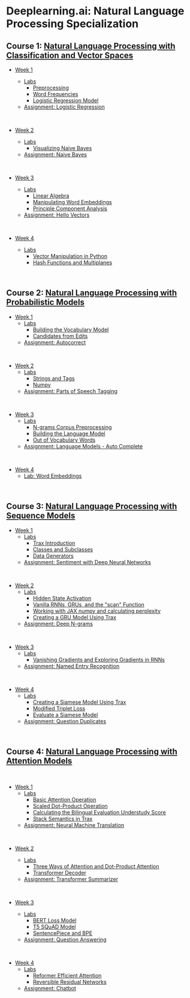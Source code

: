 # Deeplearning.ai: Natural Language Processing Specialization

## Course 1: [Natural Language Processing with Classification and Vector Spaces](https://github.com/HAlex94/Deeplearning.AI-Natural-Language-Processing-Specialization/tree/main/Course_1)

  
* [Week 1](https://github.com/HAlex94/Deeplearning.AI-Natural-Language-Processing-Specialization/tree/main/Course_1/Week_1)

  * [Labs](https://github.com/HAlex94/Deeplearning.AI-Natural-Language-Processing-Specialization/tree/main/Course_1/Week_1/Labs)
    * [Preprocessing](https://github.com/HAlex94/Deeplearning.AI-Natural-Language-Processing-Specialization/blob/main/Course_1/Week_1/Labs/C1_W1_lecture_nb_01_preprocessing.ipynb)
    * [Word Frequencies](https://github.com/HAlex94/Deeplearning.AI-Natural-Language-Processing-Specialization/blob/main/Course_1/Week_1/Labs/C1_W1_lecture_nb_02_word%20frequencies.ipynb)
    * [Logistic Regression Model](https://github.com/HAlex94/Deeplearning.AI-Natural-Language-Processing-Specialization/blob/main/Course_1/Week_1/Labs/C1_W1_lecture_nb_03_logistic_regression_model.ipynb)
  * [Assignment: Logistic Regression](https://github.com/HAlex94/Deeplearning.AI-Natural-Language-Processing-Specialization/blob/main/Course_1/Week_1/C1_W1_Assignment.ipynb)
 
&nbsp;

* [Week 2](https://github.com/HAlex94/Deeplearning.AI-Natural-Language-Processing-Specialization/tree/main/Course_1/Week_2)
  
  * [Labs](https://github.com/HAlex94/Deeplearning.AI-Natural-Language-Processing-Specialization/tree/main/Course_1/Week_2/Labs)
    * [Visualizing Naive Bayes](https://github.com/HAlex94/Deeplearning.AI-Natural-Language-Processing-Specialization/blob/main/Course_1/Week_2/Labs/C1_W2_lecture_nb_01_visualizing_naive_bayes.ipynb)
  * [Assignment: Naive Bayes](https://github.com/HAlex94/Deeplearning.AI-Natural-Language-Processing-Specialization/blob/main/Course_1/Week_2/C1_W2_Assignment.ipynb)

&nbsp;

* [Week 3](https://github.com/HAlex94/Deeplearning.AI-Natural-Language-Processing-Specialization/tree/main/Course_1/Week_3)
  
  * [Labs](https://github.com/HAlex94/Deeplearning.AI-Natural-Language-Processing-Specialization/tree/main/Course_1/Week_3/Labs)
    * [Linear Algebra](https://github.com/HAlex94/Deeplearning.AI-Natural-Language-Processing-Specialization/blob/main/Course_1/Week_3/Labs/C1_W3_lecture_nb_01_linear_algebra.ipynb)
    * [Manipulating Word Embeddings](https://github.com/HAlex94/Deeplearning.AI-Natural-Language-Processing-Specialization/blob/main/Course_1/Week_3/Labs/C1_W3_lecture_nb_02_manipulating_word_embeddings.ipynb)
    * [Principle Component Analysis](https://github.com/HAlex94/Deeplearning.AI-Natural-Language-Processing-Specialization/blob/main/Course_1/Week_3/Labs/C1_W3_lecture_nb_03_pca.ipynb)
  * [Assignment: Hello Vectors](https://github.com/HAlex94/Deeplearning.AI-Natural-Language-Processing-Specialization/blob/main/Course_1/Week_3/C1_W3_Assignment.ipynb)

&nbsp;

* [Week 4](https://github.com/HAlex94/Deeplearning.AI-Natural-Language-Processing-Specialization/tree/main/Course_1/Week_4)
  
  * [Labs](https://github.com/HAlex94/Deeplearning.AI-Natural-Language-Processing-Specialization/tree/main/Course_1/Week_4/Labs)
    * [Vector Manipulation in Python](https://github.com/HAlex94/Deeplearning.AI-Natural-Language-Processing-Specialization/blob/main/Course_1/Week_4/Labs/C1_W4_lecture_nb_01_vector_manipulation.ipynb)
    * [Hash Functions and Multiplanes](https://github.com/HAlex94/Deeplearning.AI-Natural-Language-Processing-Specialization/blob/main/Course_1/Week_4/Labs/C1_W4_lecture_nb_02_hash_functions_and_multiplanes.ipynb)
   
&nbsp;


## Course 2: [Natural Language Processing with Probabilistic Models](https://github.com/HAlex94/Deeplearning.AI-Natural-Language-Processing-Specialization/tree/main/Course_2)


* [Week 1](https://github.com/HAlex94/Deeplearning.AI-Natural-Language-Processing-Specialization/tree/main/Course_2/Week_1)
  * [Labs](https://github.com/HAlex94/Deeplearning.AI-Natural-Language-Processing-Specialization/tree/main/Course_2/Week_1/Labs)
    * [Building the Vocabulary Model](https://github.com/HAlex94/Deeplearning.AI-Natural-Language-Processing-Specialization/blob/main/Course_2/Week_1/Labs/C2_W1_lecture_nb_01_building_the_vocabulary_model.ipynb)
    * [Candidates from Edits](https://github.com/HAlex94/Deeplearning.AI-Natural-Language-Processing-Specialization/blob/main/Course_2/Week_1/Labs/C2_W1_lecture_nb_02_candidates_from_edits.ipynb)
  * [Assignment: Autocorrect](https://github.com/HAlex94/Deeplearning.AI-Natural-Language-Processing-Specialization/blob/main/Course_2/Week_1/C2_W1_Assignment.ipynb)
 
&nbsp;

* [Week 2](https://github.com/HAlex94/Deeplearning.AI-Natural-Language-Processing-Specialization/tree/main/Course_2/Week_2)
  * [Labs](https://github.com/HAlex94/Deeplearning.AI-Natural-Language-Processing-Specialization/tree/main/Course_2/Week_2/Labs)
    * [Strings and Tags](https://github.com/HAlex94/Deeplearning.AI-Natural-Language-Processing-Specialization/blob/main/Course_2/Week_2/Labs/C2_W2_lecture_nb_1_strings_tags.ipynb)
    * [Numpy](https://github.com/HAlex94/Deeplearning.AI-Natural-Language-Processing-Specialization/blob/main/Course_2/Week_2/Labs/C2_W2_lecture_nb_2_numpy.ipynb)
  * [Assignment: Parts of Speech Tagging](https://github.com/HAlex94/Deeplearning.AI-Natural-Language-Processing-Specialization/blob/main/Course_2/Week_2/C2_W2_Assignment.ipynb)
 
&nbsp;

* [Week 3](https://github.com/HAlex94/Deeplearning.AI-Natural-Language-Processing-Specialization/tree/main/Course_2/Week_3)
  * [Labs](https://github.com/HAlex94/Deeplearning.AI-Natural-Language-Processing-Specialization/tree/main/Course_2/Week_3/Labs)
    * [N-grams Corpus Preprocessing](https://github.com/HAlex94/Deeplearning.AI-Natural-Language-Processing-Specialization/blob/main/Course_2/Week_3/Labs/C2_W3_lecture_nb_01_corpus_preprocessing.ipynb)
    * [Building the Language Model](https://github.com/HAlex94/Deeplearning.AI-Natural-Language-Processing-Specialization/blob/main/Course_2/Week_3/Labs/C2_W3_lecture_nb_02_building_the_language_model.ipynb)
    * [Out of Vocabulary Words](https://github.com/HAlex94/Deeplearning.AI-Natural-Language-Processing-Specialization/blob/main/Course_2/Week_3/Labs/C2_W3_lecture_nb_03_oov.ipynb)
  * [Assignment: Language Models - Auto Complete](https://github.com/HAlex94/Deeplearning.AI-Natural-Language-Processing-Specialization/blob/main/Course_2/Week_3/C2_W3_Assignment.ipynb)
 
&nbsp;

* [Week 4](https://github.com/HAlex94/Deeplearning.AI-Natural-Language-Processing-Specialization/tree/main/Course_2/Week_4)
  * [Lab: Word Embeddings](https://github.com/HAlex94/Deeplearning.AI-Natural-Language-Processing-Specialization/blob/main/Course_2/Week_4/C2_W4_lecture_nb_2_intro_to_CBOW.ipynb)
 
&nbsp;

## Course 3: [Natural Language Processing with Sequence Models](https://github.com/HAlex94/Deeplearning.AI-Natural-Language-Processing-Specialization/tree/main/Course_3)


* [Week 1](https://github.com/HAlex94/Deeplearning.AI-Natural-Language-Processing-Specialization/tree/main/Course_3/Week_1)
  * [Labs](https://github.com/HAlex94/Deeplearning.AI-Natural-Language-Processing-Specialization/tree/main/Course_3/Week_1/Labs)
    * [Trax Introduction](https://github.com/HAlex94/Deeplearning.AI-Natural-Language-Processing-Specialization/blob/main/Course_3/Week_1/Labs/NLP_C3_W1_lecture_nb_01_trax_intro.ipynb)
    * [Classes and Subclasses](https://github.com/HAlex94/Deeplearning.AI-Natural-Language-Processing-Specialization/blob/main/Course_3/Week_1/Labs/NLP_C3_W1_lecture_nb_02_classes.ipynb)
    * [Data Generators](https://github.com/HAlex94/Deeplearning.AI-Natural-Language-Processing-Specialization/blob/main/Course_3/Week_1/Labs/NLP_C3_W1_lecture_nb_03_data_generators.ipynb)
  * [Assignment: Sentiment with Deep Neural Networks](https://github.com/HAlex94/Deeplearning.AI-Natural-Language-Processing-Specialization/blob/main/Course_3/Week_1/C3_W1_Assignment.ipynb)
 
&nbsp;

* [Week 2](https://github.com/HAlex94/Deeplearning.AI-Natural-Language-Processing-Specialization/tree/main/Course_3/Week_2)
  * [Labs](https://github.com/HAlex94/Deeplearning.AI-Natural-Language-Processing-Specialization/tree/main/Course_3/Week_2/Labs)
    * [Hidden State Activation](https://github.com/HAlex94/Deeplearning.AI-Natural-Language-Processing-Specialization/blob/main/Course_3/Week_2/Labs/C3_W2_lecture_nb_1_Hidden_State_Activation.ipynb)
    * [Vanilla RNNs, GRUs, and the "scan" Function](https://github.com/HAlex94/Deeplearning.AI-Natural-Language-Processing-Specialization/blob/main/Course_3/Week_2/Labs/C3_W2_lecture_nb_2_RNNs.ipynb)
    * [Working with JAX numpy and calculating perplexity](https://github.com/HAlex94/Deeplearning.AI-Natural-Language-Processing-Specialization/blob/main/Course_3/Week_2/Labs/C3_W2_lecture_nb_3_perplexity.ipynb)
    * [Creating a GRU Model Using Trax](https://github.com/HAlex94/Deeplearning.AI-Natural-Language-Processing-Specialization/blob/main/Course_3/Week_2/Labs/C3_W2_lecture_nb_4_GRU.ipynb)
  * [Assignment: Deep N-grams](https://github.com/HAlex94/Deeplearning.AI-Natural-Language-Processing-Specialization/blob/main/Course_3/Week_2/C3_W2_Assignment.ipynb)
 
&nbsp;

* [Week 3](https://github.com/HAlex94/Deeplearning.AI-Natural-Language-Processing-Specialization/tree/main/Course_3/Week_3)
  * [Labs](https://github.com/HAlex94/Deeplearning.AI-Natural-Language-Processing-Specialization/tree/main/Course_3/Week_3/Labs)
    * [Vanishing Gradients and Exploring Gradients in RNNs](https://github.com/HAlex94/Deeplearning.AI-Natural-Language-Processing-Specialization/blob/main/Course_3/Week_3/Labs/C3_W3_Lecture_Notebook_Vanishing_Gradients.ipynb)
  * [Assignment: Named Entry Recognition ](https://github.com/HAlex94/Deeplearning.AI-Natural-Language-Processing-Specialization/blob/main/Course_3/Week_3/C3_W3_Assignment.ipynb)
 
&nbsp;

* [Week 4](https://github.com/HAlex94/Deeplearning.AI-Natural-Language-Processing-Specialization/tree/main/Course_3/Week_4)
  * [Labs](https://github.com/HAlex94/Deeplearning.AI-Natural-Language-Processing-Specialization/tree/main/Course_3/Week_4/Labs)
    * [Creating a Siamese Model Using Trax](https://github.com/HAlex94/Deeplearning.AI-Natural-Language-Processing-Specialization/blob/main/Course_3/Week_4/Labs/C3_W4_lecture_nb_1_siamese.ipynb)
    * [Modified Triplet Loss](https://github.com/HAlex94/Deeplearning.AI-Natural-Language-Processing-Specialization/blob/main/Course_3/Week_4/Labs/C3_W4_lecture_nb_2_Modified_Triplet_Loss.ipynb)
    * [Evaluate a Siamese Model ](https://github.com/HAlex94/Deeplearning.AI-Natural-Language-Processing-Specialization/blob/main/Course_3/Week_4/Labs/C3_W4_lecture_nb_3_accuracy.ipynb)
  * [Assignment: Question Duplicates](https://github.com/HAlex94/Deeplearning.AI-Natural-Language-Processing-Specialization/blob/main/Course_3/Week_4/C3_W4_Assignment.ipynb)
 
&nbsp;

## Course 4: [Natural Language Processing with Attention Models](https://github.com/HAlex94/Deeplearning.AI-Natural-Language-Processing-Specialization/tree/main/Course_4)

&nbsp;

* [Week 1](https://github.com/HAlex94/Deeplearning.AI-Natural-Language-Processing-Specialization/tree/main/Course_4/Week_1)
  * [Labs](https://github.com/HAlex94/Deeplearning.AI-Natural-Language-Processing-Specialization/tree/main/Course_4/Week_1/Labs)
    * [Basic Attention Operation](https://github.com/HAlex94/Deeplearning.AI-Natural-Language-Processing-Specialization/blob/main/Course_4/Week_1/Labs/C4_W1_Ungraded_Lab_1_Basic_Attention.ipynb)
    * [Scaled Dot-Product Operation](https://github.com/HAlex94/Deeplearning.AI-Natural-Language-Processing-Specialization/blob/main/Course_4/Week_1/Labs/C4_W1_Ungraded_Lab_2_QKV_Attention.ipynb)
    * [Calculating the Bilingual Evaluation Understudy Score](https://github.com/HAlex94/Deeplearning.AI-Natural-Language-Processing-Specialization/blob/main/Course_4/Week_1/Labs/C4_W1_Ungraded_Lab_3_Bleu_Score.ipynb)
    * [Stack Semantics in Trax](https://github.com/HAlex94/Deeplearning.AI-Natural-Language-Processing-Specialization/blob/main/Course_4/Week_1/Labs/C4_W1_Ungraded_Lab_4_Stack_Semantics.ipynb)
  * [Assignment: Neural Machine Translation](https://github.com/HAlex94/Deeplearning.AI-Natural-Language-Processing-Specialization/blob/main/Course_4/Week_1/C4_W1_Assignment.ipynb)
 
&nbsp;

* [Week 2](https://github.com/HAlex94/Deeplearning.AI-Natural-Language-Processing-Specialization/tree/main/Course_4/Week_2)
  * [Labs](https://github.com/HAlex94/Deeplearning.AI-Natural-Language-Processing-Specialization/tree/main/Course_4/Week_2/Labs)
    * [Three Ways of Attention and Dot-Product Attention](https://github.com/HAlex94/Deeplearning.AI-Natural-Language-Processing-Specialization/blob/main/Course_4/Week_2/Labs/C4_W2_Ungraded_Lab_1_Attention.ipynb)
    * [Transformer Decoder](https://github.com/HAlex94/Deeplearning.AI-Natural-Language-Processing-Specialization/blob/main/Course_4/Week_2/Labs/C4_W2_Ungraded_Lab_2_Transformer_Decoder.ipynb)
  * [Assignment: Transformer Summarizer](https://github.com/HAlex94/Deeplearning.AI-Natural-Language-Processing-Specialization/blob/main/Course_4/Week_2/C4_W2_Assignment.ipynb)

  &nbsp;
  
* [Week 3](https://github.com/HAlex94/Deeplearning.AI-Natural-Language-Processing-Specialization/tree/main/Course_4/Week_3)
  * [Labs](https://github.com/HAlex94/Deeplearning.AI-Natural-Language-Processing-Specialization/tree/main/Course_4/Week_3/Labs)
    * [BERT Loss Model](https://github.com/HAlex94/Deeplearning.AI-Natural-Language-Processing-Specialization/blob/main/Course_4/Week_3/Labs/C4_W3_Assignment_Ungraded_BERT_Loss.ipynb)
    * [T5 SQuAD Model](https://github.com/HAlex94/Deeplearning.AI-Natural-Language-Processing-Specialization/blob/main/Course_4/Week_3/Labs/C4_W3_Assignment_Ungraded_T5.ipynb)
    * [SentencePiece and BPE](https://github.com/HAlex94/Deeplearning.AI-Natural-Language-Processing-Specialization/blob/main/Course_4/Week_3/Labs/C4_W3_SentencePiece_and_BPE.ipynb)
  * [Assignment: Question Answering](https://github.com/HAlex94/Deeplearning.AI-Natural-Language-Processing-Specialization/blob/main/Course_4/Week_3/C4_W3_Assignment.ipynb)
 
&nbsp;

* [Week 4](https://github.com/HAlex94/Deeplearning.AI-Natural-Language-Processing-Specialization/tree/main/Course_4/Week_4)
  * [Labs](https://github.com/HAlex94/Deeplearning.AI-Natural-Language-Processing-Specialization/tree/main/Course_4/Week_4/Labs)
    * [Reformer Efficient Attention](https://github.com/HAlex94/Deeplearning.AI-Natural-Language-Processing-Specialization/blob/main/Course_4/Week_4/Labs/C4_W4_Ungraded_Lab_1_Reformer_LSH.ipynb)
    * [Reversible Residual Networks](https://github.com/HAlex94/Deeplearning.AI-Natural-Language-Processing-Specialization/blob/main/Course_4/Week_4/Labs/C4_W4_Ungraded_Lab_2_Revnet.ipynb)
  * [Assignment: Chatbot](https://github.com/HAlex94/Deeplearning.AI-Natural-Language-Processing-Specialization/blob/main/Course_4/Week_4/C4_W4_Assignment.ipynb)


    







  
